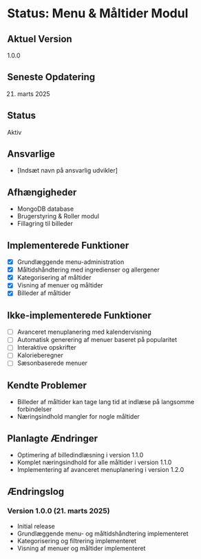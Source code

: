 # Status: Menu & Måltider Modul

## Aktuel Version
1.0.0

## Seneste Opdatering
21. marts 2025

## Status
Aktiv

## Ansvarlige
- [Indsæt navn på ansvarlig udvikler]

## Afhængigheder
- MongoDB database
- Brugerstyring & Roller modul
- Fillagring til billeder

## Implementerede Funktioner
- [x] Grundlæggende menu-administration
- [x] Måltidshåndtering med ingredienser og allergener
- [x] Kategorisering af måltider
- [x] Visning af menuer og måltider
- [x] Billeder af måltider

## Ikke-implementerede Funktioner
- [ ] Avanceret menuplanering med kalendervisning
- [ ] Automatisk generering af menuer baseret på popularitet
- [ ] Interaktive opskrifter
- [ ] Kalorieberegner
- [ ] Sæsonbaserede menuer

## Kendte Problemer
- Billeder af måltider kan tage lang tid at indlæse på langsomme forbindelser
- Næringsindhold mangler for nogle måltider

## Planlagte Ændringer
- Optimering af billedindlæsning i version 1.1.0
- Komplet næringsindhold for alle måltider i version 1.1.0
- Implementering af avanceret menuplanering i version 1.2.0

## Ændringslog

### Version 1.0.0 (21. marts 2025)
- Initial release
- Grundlæggende menu- og måltidshåndtering implementeret
- Kategorisering og filtrering implementeret
- Visning af menuer og måltider implementeret
